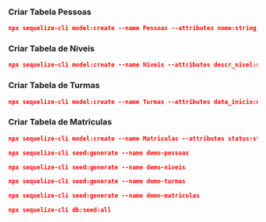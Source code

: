 ### Criar Tabela Pessoas

```json
npx sequelize-cli model:create --name Pessoas --attributes nome:string,ativo:boolean,email:string,role:string
```

### Criar Tabela de Niveis

```json
npx sequelize-cli model:create --name Niveis --attributes descr_nivel:string
```

### Criar Tabela de Turmas

```json
npx sequelize-cli model:create --name Turmas --attributes data_inicio:dateonly
```

### Criar Tabela de Matriculas

```json
npx sequelize-cli model:create --name Matriculas --attributes status:string
```

```json
npx sequelize-cli seed:generate --name demo-pessoas
```

```json
npx sequelize-cli seed:generate --name demo-niveis
```

```json
npx sequelize-cli seed:generate --name demo-turmas
```

```json
npx sequelize-cli seed:generate --name demo-matriculas
```

```json
npx sequelize-cli db:seed:all
```
